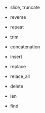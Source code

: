 - slice, truncate
- reverse
- repeat
- trim

- concatenation
- insert
- replace
- relace_all
- delete

- len

- find